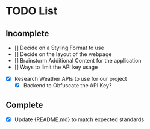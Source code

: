 # TODO List

## Incomplete

- [] Decide on a Styling Format to use
- [] Decide on the layout of the webpage
- [] Brainstorm Additional Content for the application
- [] Ways to limit the API key usage
- [x] Research Weather APIs to use for our project
  - [x] Backend to Obfuscate the API Key?

## Complete

- [x] Update {README.md} to match expected standards
